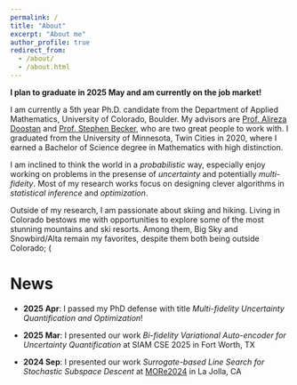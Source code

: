 ```yaml
---
permalink: /
title: "About"
excerpt: "About me"
author_profile: true
redirect_from: 
  - /about/
  - /about.html
---
```


**I plan to graduate in 2025 May and am currently on the job market!**

I am currently a 5th year Ph.D. candidate from the Department of Applied Mathematics, University of Colorado, Boulder.
My advisors are [Prof. Alireza Doostan](https://www.colorado.edu/aerospace/alireza-doostan) and [Prof. Stephen Becker](https://amath.colorado.edu/faculty/becker/), who are two great people to work with. 
I graduated from the University of Minnesota, Twin Cities in 2020, where I earned a Bachelor of Science degree in Mathematics with high distinction.

I am inclined to think the world in a *probabilistic* way, especially enjoy working on problems in the presense of *uncertainty* and potentially *multi-fideity*. Most of my research works focus on designing clever algorithms in *statistical inference* and *optimization*. 

Outside of my research, I am passionate about skiing and hiking. Living in Colorado bestows me with opportunities to explore some of the most stunning mountains and ski resorts. Among them, Big Sky and Snowbird/Alta remain my favorites, despite them both being outside Colorado; (

News
======

- **2025 Apr**: I passed my PhD defense with title *Multi-fidelity Uncertainty Quantification and Optimization*!

- **2025 Mar**: I presented our work *Bi-fidelity Variational Auto-encoder for Uncertainty Quantification* at SIAM CSE 2025 in Fort Worth, TX

- **2024 Sep**: I presented our work *Surrogate-based Line Search for Stochastic Subspace Descent* at [MORe2024](https://more2024.sciencesconf.org/) in La Jolla, CA
